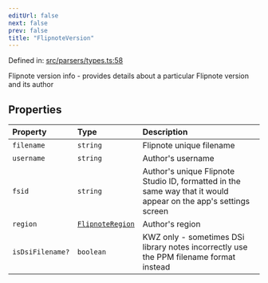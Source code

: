```yaml
---
editUrl: false
next: false
prev: false
title: "FlipnoteVersion"
---
```


Defined in: [src/parsers/types.ts:58](https://github.com/jaames/flipnote.js/blob/24e772733243f115c3848537efabe6ee9020ad63/src/parsers/types.ts#L58)

Flipnote version info - provides details about a particular Flipnote version and its author

## Properties

| Property | Type | Description |
| :------ | :------ | :------ |
| <a id="filename"></a> `filename` | `string` | Flipnote unique filename |
| <a id="username"></a> `username` | `string` | Author's username |
| <a id="fsid"></a> `fsid` | `string` | Author's unique Flipnote Studio ID, formatted in the same way that it would appear on the app's settings screen |
| <a id="region"></a> `region` | [`FlipnoteRegion`](/api/enumerations/flipnoteregion/) | Author's region |
| <a id="isdsifilename"></a> `isDsiFilename?` | `boolean` | KWZ only - sometimes DSi library notes incorrectly use the PPM filename format instead |
